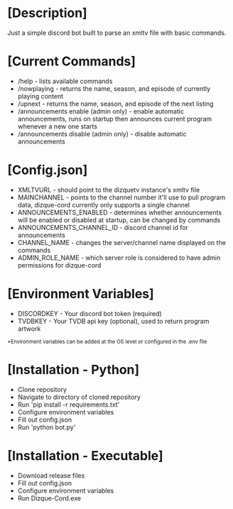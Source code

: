 # [Description]
Just a simple discord bot built to parse an xmltv file with basic commands.




# [Current Commands]
- /help - lists available commands
- /nowplaying - returns the name, season, and episode of currently playing content
- /upnext - returns the name, season, and episode of the next listing
- /announcements enable (admin only) - enable automatic announcements, runs on startup then announces current program whenever a new one starts
- /announcements disable (admin only) - disable automatic announcements




# [Config.json]
- XMLTVURL - should point to the dizquetv instance's xmltv file
- MAINCHANNEL - points to the channel number it'll use to pull program data, dizque-cord currently only supports a single channel
- ANNOUNCEMENTS_ENABLED - determines whether announcements will be enabled or disabled at startup, can be changed by commands
- ANNOUNCEMENTS_CHANNEL_ID - discord channel id for announcements
- CHANNEL_NAME - changes the server/channel name displayed on the commands
- ADMIN_ROLE_NAME - which server role is considered to have admin permissions for dizque-cord




# [Environment Variables]
- DISCORDKEY - Your discord bot token (required)
- TVDBKEY - Your TVDB api key (optional), used to return program artwork
  
<sub> *Environment variables can be added at the OS level or configured in the .env file </sub>




# [Installation - Python]
- Clone repository
- Navigate to directory of cloned repository
- Run 'pip install -r requirements.txt'
- Configure environment variables
- Fill out config.json
- Run 'python bot.py'




# [Installation - Executable]
- Download release files
- Fill out config.json
- Configure environment variables
- Run Dizque-Cord.exe
